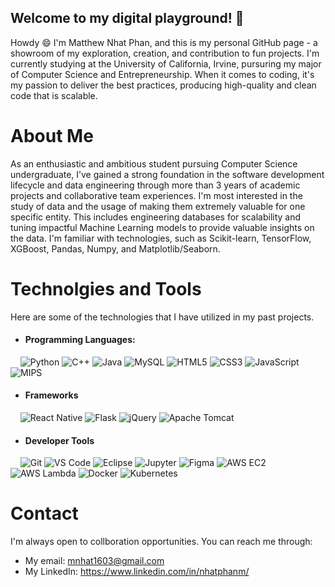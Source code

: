 ## Welcome to my digital playground! 🚀

Howdy 😄 I'm Matthew Nhat Phan, and this is my personal GitHub page - a showroom of my exploration, creation, and contribution to fun projects. I'm currently studying at the University of California, Irvine, pursuring my major of Computer Science and Entrepreneurship. When it comes to coding, it's my passion to deliver the best practices, producing high-quality and clean code that is scalable.

# About Me

As an enthusiastic and ambitious student pursuing Computer Science undergraduate, I’ve gained a strong foundation in the software development lifecycle and data engineering through more than 3 years of academic projects and collaborative team experiences. I'm most interested in the study of data and the usage of making them extremely valuable for one specific entity. This includes engineering databases for scalability and tuning impactful Machine Learning models to provide valuable insights on the data. I'm familiar with technologies, such as Scikit-learn, TensorFlow, XGBoost, Pandas, Numpy, and Matplotlib/Seaborn. 

# Technolgies and Tools

Here are some of the technologies that I have utilized in my past projects. 
- #### Programming Languages:
&nbsp;&nbsp;&nbsp;&nbsp;![Python](https://img.shields.io/badge/Python-3776AB?style=for-the-badge&logo=python&logoColor=white)
![C++](https://img.shields.io/badge/C%2B%2B-00599C?style=for-the-badge&logo=c%2B%2B&logoColor=white)
![Java](https://img.shields.io/badge/Java-007396?style=for-the-badge&logo=java&logoColor=white)
![MySQL](https://img.shields.io/badge/MySQL-4479A1?style=for-the-badge&logo=mysql&logoColor=white)
![HTML5](https://img.shields.io/badge/HTML5-E34F26?style=for-the-badge&logo=html5&logoColor=white)
![CSS3](https://img.shields.io/badge/CSS3-1572B6?style=for-the-badge&logo=css3&logoColor=white)
![JavaScript](https://img.shields.io/badge/JavaScript-F7DF1E?style=for-the-badge&logo=javascript&logoColor=black)
![MIPS](https://img.shields.io/badge/MIPS-1C58D1?style=for-the-badge&logo=computer&logoColor=white)

- #### Frameworks
&nbsp;&nbsp;&nbsp;&nbsp;![React Native](https://img.shields.io/badge/React_Native-61DAFB?style=for-the-badge&logo=react&logoColor=black)
![Flask](https://img.shields.io/badge/Flask-000000?style=for-the-badge&logo=flask&logoColor=white)
![jQuery](https://img.shields.io/badge/jQuery-0769AD?style=for-the-badge&logo=jquery&logoColor=white)
![Apache Tomcat](https://img.shields.io/badge/Apache_Tomcat-F8DC75?style=for-the-badge&logo=apache-tomcat&logoColor=black)

- #### Developer Tools
&nbsp;&nbsp;&nbsp;&nbsp;![Git](https://img.shields.io/badge/Git-F05032?style=for-the-badge&logo=git&logoColor=white)
![VS Code](https://img.shields.io/badge/VS_Code-007ACC?style=for-the-badge&logo=visual-studio-code&logoColor=white)
![Eclipse](https://img.shields.io/badge/Eclipse-2C2255?style=for-the-badge&logo=eclipse&logoColor=white)
![Jupyter](https://img.shields.io/badge/Jupyter-F37626?style=for-the-badge&logo=jupyter&logoColor=white)
![Figma](https://img.shields.io/badge/Figma-F24E1E?style=for-the-badge&logo=figma&logoColor=white)
![AWS EC2](https://img.shields.io/badge/AWS_EC2-232F3E?style=for-the-badge&logo=amazon-aws&logoColor=white)
![AWS Lambda](https://img.shields.io/badge/AWS_Lambda-FF9900?style=for-the-badge&logo=amazon-aws&logoColor=white)
![Docker](https://img.shields.io/badge/Docker-2496ED?style=for-the-badge&logo=docker&logoColor=white)
![Kubernetes](https://img.shields.io/badge/Kubernetes-326CE5?style=for-the-badge&logo=kubernetes&logoColor=white)

# Contact

I'm always open to collboration opportunities. You can reach me through:
- My email: mnhat1603@gmail.com
- My LinkedIn: https://www.linkedin.com/in/nhatphanm/

